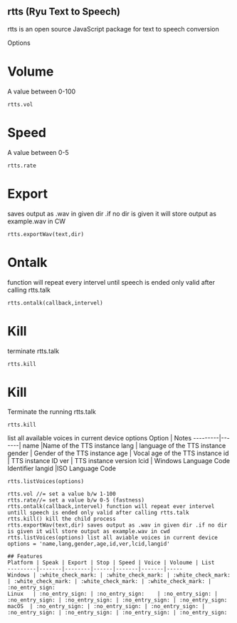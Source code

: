 ## rtts (Ryu Text to Speech)


rtts is an open source JavaScript package for text to speech conversion

Options 

# Volume
A value between 0-100
```
rtts.vol
```
# Speed
A value between 0-5
```
rtts.rate
```
# Export
saves output as .wav in given dir .if no dir is given it will store output as example.wav in CW
```
rtts.exportWav(text,dir)
```
# Ontalk
function will repeat every intervel until speech is ended only valid after calling rtts.talk
```
rtts.ontalk(callback,intervel)
```
# Kill
terminate  rtts.talk
```
rtts.kill
```
# Kill
Terminate the running rtts.talk
```
rtts.kill
```

list all available voices in current device 
options
Option | Notes 
---------|-------|
name |Name of the TTS instance
lang | language of the TTS instance
gender | Gender of the  TTS instance 
age    | Vocal age of the  TTS instance
id     | TTS instance ID
ver    |  TTS instance version
lcid   | Windows Language Code Identifier
langid |ISO Language Code
```
rtts.listVoices(options) 
```
```
rtts.vol //= set a value b/w 1-100
rtts.rate//= set a value b/w 0-5 (fastness)
rtts.ontalk(callback,intervel) function will repeat ever intervel untill speech is ended only valid after calling rtts.talk
rtts.kill() kill the child process
rtts.exportWav(text,dir) saves output as .wav in given dir .if no dir is given it will store output as example.wav in cwd
rtts.listVoices(options) list all aviable voices in current device options = 'name,lang,gender,age,id,ver,lcid,langid'

## Features 
Platform | Speak | Export | Stop | Speed | Voice | Voloume | List 
---------|-------|--------|------|-------|-------|-----
Windows | :white_check_mark: | :white_check_mark: | :white_check_mark: | :white_check_mark: | :white_check_mark: | :white_check_mark: |  :no_entry_sign:
Linux   | :no_entry_sign: | :no_entry_sign:    | :no_entry_sign: | :no_entry_sign: | :no_entry_sign: | :no_entry_sign: | :no_entry_sign:
macOS  | :no_entry_sign: | :no_entry_sign: | :no_entry_sign: | :no_entry_sign: | :no_entry_sign: | :no_entry_sign: | :no_entry_sign:

